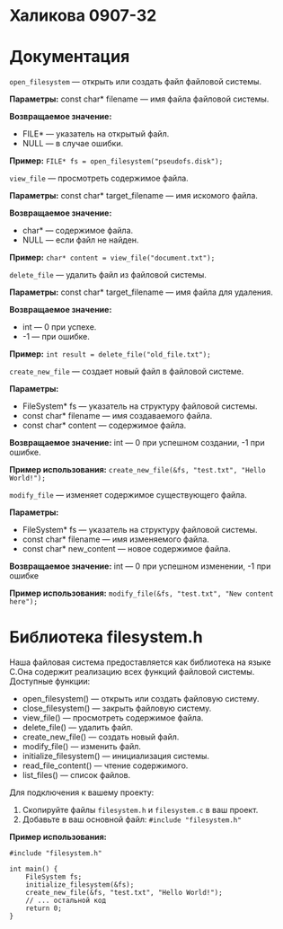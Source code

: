 # Халикова 0907-32

# Документация

`open_filesystem` — открыть или создать файл файловой системы.

**Параметры:** const char* filename — имя файла файловой системы.

**Возвращаемое значение:**
- FILE* — указатель на открытый файл.
- NULL — в случае ошибки.

**Пример:**
`FILE* fs = open_filesystem("pseudofs.disk");`

`view_file` — просмотреть содержимое файла.

**Параметры:** const char* target_filename — имя искомого файла.

**Возвращаемое значение:**
- char* — содержимое файла.
- NULL — если файл не найден.

**Пример:** `char* content = view_file("document.txt");`

`delete_file` — удалить файл из файловой системы.

**Параметры:** const char* target_filename — имя файла для удаления.

**Возвращаемое значение:**
- int — 0 при успехе.
- -1 — при ошибке.

**Пример:** `int result = delete_file("old_file.txt");`

`create_new_file` — создает новый файл в файловой системе.

**Параметры:**
- FileSystem* fs — указатель на структуру файловой системы.
- const char* filename — имя создаваемого файла.
- const char* content — содержимое файла.

**Возвращаемое значение:** int — 0 при успешном создании, -1 при ошибке.

**Пример использования:** `create_new_file(&fs, "test.txt", "Hello World!");`

`modify_file` — изменяет содержимое существующего файла.

**Параметры:**
- FileSystem* fs — указатель на структуру файловой системы.
- const char* filename — имя изменяемого файла.
- const char* new_content — новое содержимое файла.

**Возвращаемое значение:** int — 0 при успешном изменении, -1 при ошибке

**Пример использования:** `modify_file(&fs, "test.txt", "New content here");`

# Библиотека filesystem.h

Наша файловая система предоставляется как библиотека на языке C.Она содержит реализацию всех функций файловой системы. 
Доступные функции:
- open_filesystem() — открыть или создать файловую систему.
- close_filesystem() — закрыть файловую систему.
- view_file() — просмотреть содержимое файла.
- delete_file() — удалить файл.
- create_new_file() — создать новый файл.
- modify_file() — изменить файл.
- initialize_filesystem() — инициализация системы.
- read_file_content() — чтение содержимого.
- list_files() — список файлов.

Для подключения к вашему проекту:
1. Скопируйте файлы `filesystem.h` и `filesystem.c` в ваш проект.
2. Добавьте в ваш основной файл: `#include "filesystem.h"`

**Пример использования:**
```
#include "filesystem.h"

int main() {
    FileSystem fs;
    initialize_filesystem(&fs);
    create_new_file(&fs, "test.txt", "Hello World!");
    // ... остальной код
    return 0;
}

